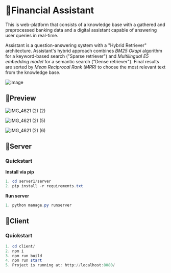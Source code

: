 # 📱Financial Assistant

This is web-platform that consists of a knowledge base with a gathered and preprocessed banking data and a digital assistant capable of answering user queries in real-time.

Assistant is a question-answering system with a "Hybrid Retriever" architecture. Assistant's hybrid approach combines _BM25 Okapi_ algorithm for a keyword-based search ("Sparse retriever") and _Multilingual E5 embedding model_ for a semantic search ("Dense retriever"). Final results are sorted by _Mean Reciprocal Rank (MRR)_ to choose the most relevant text from the knowledge base.

![image](https://github.com/SofyaCheboltasova/financial-assistant/assets/96617834/e9fe13c8-9b5e-49e8-895c-859fd0db8422)

## 🔌Preview

![IMG_4621 (2) (2)](https://github.com/SofyaCheboltasova/financial-assistant/assets/96617834/8a47840d-832a-4705-b2e4-3ac82b25b754)

![IMG_4621 (2) (5)](https://github.com/SofyaCheboltasova/financial-assistant/assets/96617834/e6cbe253-40b7-49dc-87e8-d0ad20b34af2)

![IMG_4621 (2) (6)](https://github.com/SofyaCheboltasova/financial-assistant/assets/96617834/b9ba7df7-ed49-4ea0-af1b-06e9dd1c91ff)


## 🔌Server

### Quickstart

**Install via pip**

```powershell
1. cd server1/server
2. pip install -r requirements.txt
```

**Run server**

```powershell
1. python manage.py runserver
```

## 🔌Client

### Quickstart

```powershell
1. cd client/
2. npm i
3. npm run build
4. npm run start
5. Project is running at: http://localhost:8080/
```


